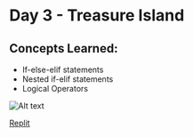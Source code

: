 # Day 3 - Treasure Island 

## Concepts Learned:
- If-else-elif statements
- Nested if-elif statements
- Logical Operators

![Alt text]()






[Replit](https://replit.com/@urvinvipani/treasure-island-start-uvipani)
